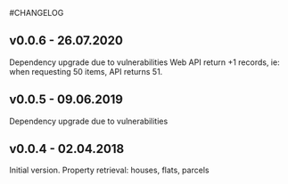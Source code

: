 #CHANGELOG

## v0.0.6 - 26.07.2020
Dependency upgrade due to vulnerabilities
Web API return +1 records, ie: when requesting 50 items, API returns 51.

## v0.0.5 - 09.06.2019
Dependency upgrade due to vulnerabilities

## v0.0.4 - 02.04.2018

Initial version.
Property retrieval: houses, flats, parcels
